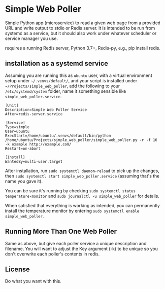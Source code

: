 # Simple Web Poller

Simple Python app (microservice) to read a given web page from a provided URL and write output to stdio or Redis server. It is intended to be run from systemd as a service, but it should also work under whatever scheduler or service manager you use.

requires a running Redis server, Python 3.7+, Redis-py, e.g., pip install redis.

## installation as a systemd service

Assuming you are running this as `ubuntu` user, with a virtual environment setup under `~/.venvs/default/`, and your script is installed under `~/Projects/simple_web_poller`,
add the following to your `/etc/systemd/system` folder, name it something sensible like `simple_web_poller.service`:

```
[Unit]
Description=Simple Web Poller Service
After=redis-server.service

[Service]
Type=simple
User=ubuntu
ExecStart=/home/ubuntu/.venvs/default/bin/python /home/ubuntu/Projects/simple_web_poller/simple_web_poller.py -r -f 10 -k example http://example.com/
Restart=on-abort

[Install]
WantedBy=multi-user.target
```

After installation, run `sudo systemctl daemon-reload` to pick up the changes, then `sudo systemctl start simple_web_poller.service` (assuming that's the name you gave it).

You can be sure it's running by checking `sudo systemctl status temperature-monitor` and `sudo journalctl -u simple_web_poller` for details.

When satisfied that everything is working as intended, you can permanently install the temperature monitor by entering `sudo systemctl enable simple_web_poller`.

## Running More Than One Web Poller
Same as above, but give each poller service a unique description and filename. You will want to adjust the Key argument (-k) to be unique so you don't overwrite each poller's contents in redis.

## License

Do what you want with this.
